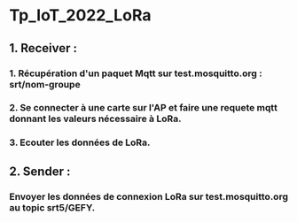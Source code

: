 # Tp_IoT_2022_LoRa
## 1. Receiver :
 
### 1. Récupération d'un paquet Mqtt sur test.mosquitto.org :  srt/nom-groupe

### 2. Se connecter à une carte sur l'AP et faire une requete mqtt donnant les valeurs nécessaire à LoRa.

### 3. Ecouter les données de LoRa.

## 2. Sender :

### Envoyer les données de connexion LoRa sur test.mosquitto.org au topic srt5/GEFY.


